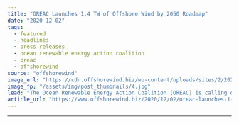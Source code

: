 ```yaml
---
title: "OREAC Launches 1.4 TW of Offshore Wind by 2050 Roadmap"
date: "2020-12-02"
tags: 
  - featured
  - headlines
  - press releases
  - ocean renewable energy action coalition
  - oreac
  - offshorewind
source: "offshorewind"
image_url: "https://cdn.offshorewind.biz/wp-content/uploads/sites/2/2020/12/02103003/OREAC-Launches-1.4-TW-of-Offshore-Wind-by-2050-Roadmap.jpg"
image_fp: "/assets/img/post_thumbnails/4.jpg"
lead: "The Ocean Renewable Energy Action Coalition (OREAC) is calling on governments to ramp up"
article_url: "https://www.offshorewind.biz/2020/12/02/oreac-launches-1-4-tw-of-offshore-wind-by-2050-roadmap/"
---
```


---
